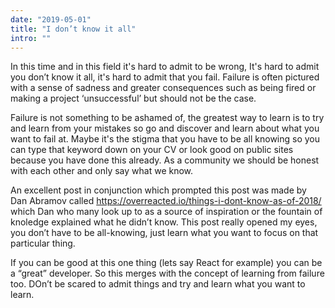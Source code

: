 ```yaml
---
date: "2019-05-01"
title: "I don’t know it all"
intro: ""
---
```


In this time and in this field it's hard to admit to be wrong, It's hard to admit you don’t know it all, it's hard to
admit that you fail. Failure is often pictured with a sense of sadness and greater consequences such as being fired or
making a project ‘unsuccessful’ but should not be the case.

Failure is not something to be ashamed of, the greatest way to learn is to try and learn from your mistakes so go and
discover and learn about what you want to fail at. Maybe it's the stigma that you have to be all knowing so you can type
that keyword down on your CV or look good on public sites because you have done this already. As a community we should
be honest with each other and only say what we know.

An excellent post in conjunction which prompted this post was made by Dan Abramov
called https://overreacted.io/things-i-dont-know-as-of-2018/ which Dan who many look up to as a source of inspiration or
the fountain of knoledge explained what he didn’t know. This post really opened my eyes, you don’t have to be
all-knowing, just learn what you want to focus on that particular thing.

If you can be good at this one thing (lets say React for example) you can be a “great” developer. So this merges with
the concept of learning from failure too. DOn’t be scared to admit things and try and learn what you want to learn.
